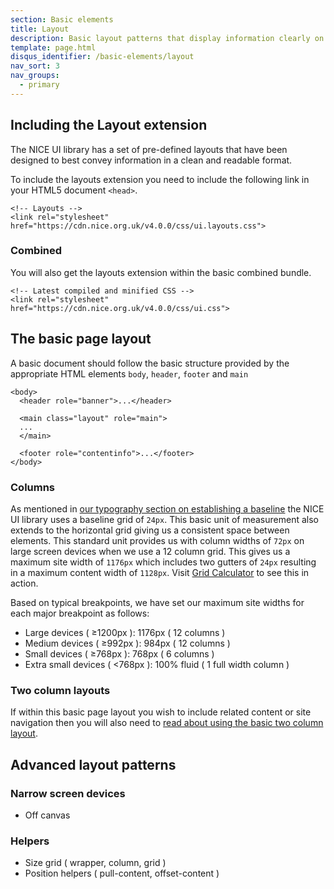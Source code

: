 ```yaml
---
section: Basic elements
title: Layout
description: Basic layout patterns that display information clearly on our web pages
template: page.html
disqus_identifier: /basic-elements/layout
nav_sort: 3
nav_groups:
  - primary
---
```


## Including the Layout extension

The NICE UI library has a set of pre-defined layouts that have been designed to
best convey information in a clean and readable format.

To include the layouts extension you need to include the following link in
your HTML5 document <code>&lt;head&gt;</code>.

<pre class="prettyprint linenums"><code>&lt;!-- Layouts --&gt;
&lt;link rel="stylesheet" href="https://cdn.nice.org.uk/v4.0.0/css/ui.layouts.css"&gt;</code></pre>

### Combined

You will also get the layouts extension within the basic combined bundle.

<pre class="prettyprint linenums"><code>&lt;!-- Latest compiled and minified CSS --&gt;
&lt;link rel="stylesheet" href="https://cdn.nice.org.uk/v4.0.0/css/ui.css"&gt;</code></pre>

## The basic page layout

A basic document should follow the basic structure provided by the appropriate HTML
elements <code>body</code>, <code>header</code>, <code>footer</code> and <code>main</code>

<pre class="prettyprint linenums"><code>&lt;body&gt;
  &lt;header role="banner"&gt;...&lt;/header&gt;

  &lt;main class="layout" role="main"&gt;
  ...
  &lt;/main&gt;

  &lt;footer role="contentinfo"&gt;...&lt;/footer&gt;
&lt;/body&gt;
</code></pre>

### Columns

As mentioned in [our typography section on establishing a baseline](./typography.html) the NICE UI library uses a baseline grid of ```24px```. This basic unit of measurement also extends to the horizontal grid giving us a consistent space between elements. This standard unit provides us with column widths of ```72px``` on large screen devices when we use a 12 column grid. This gives us a maximum site width of ```1176px``` which includes two gutters of ``24px`` resulting in a maximum content width of ```1128px```. Visit [Grid Calculator](http://gridcalculator.dk/#/1176/12/24/24) to see this in action.

Based on typical breakpoints, we have set our maximum site widths for each major breakpoint as follows:

  - Large devices ( &ge;1200px ): 1176px ( 12 columns )
  - Medium devices ( &ge;992px ): 984px ( 12 columns )
  - Small devices ( &ge;768px ): 768px ( 6 columns )
  - Extra small devices ( &lt;768px ): 100% fluid ( 1 full width column )

### Two column layouts

If within this basic page layout you wish to include related content or site navigation then you will also need to [read about using the basic two column layout](./layout/two-column.html).

## Advanced layout patterns

### Narrow screen devices

  - Off canvas

### Helpers

  - Size grid        ( wrapper, column, grid )
  - Position helpers ( pull-content, offset-content )
